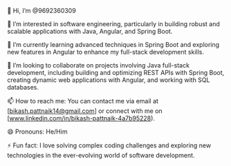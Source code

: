 👋 Hi, I’m @9692360309

👀 I’m interested in software engineering, particularly in building robust and scalable applications with Java, Angular, and Spring Boot.

🌱 I’m currently learning advanced techniques in Spring Boot and exploring new features in Angular to enhance my full-stack development skills.

💞️ I’m looking to collaborate on projects involving Java full-stack development, including building and optimizing REST APIs with Spring Boot, creating dynamic web applications with Angular, and working with SQL databases.

📫 How to reach me: You can contact me via email at [bikash.pattnaik14@gmail.com] or connect with me on [www.linkedin.com/in/bikash-pattnaik-4a7b95228).

😄 Pronouns: He/Him

⚡ Fun fact: I love solving complex coding challenges and exploring new technologies in the ever-evolving world of software development.
